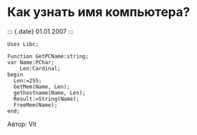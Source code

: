 Как узнать имя компьютера?
==========================

::: {.date}
01.01.2007
:::

    Uses Libc;
     
    Function GetPCName:string;
    var Name:PChar;
        Len:Cardinal;
    begin
      Len:=255;
      GetMem(Name, Len);
      gethostname(Name, Len);
      Result:=String(Name);
      FreeMem(Name);
    end;

Автор: Vit
